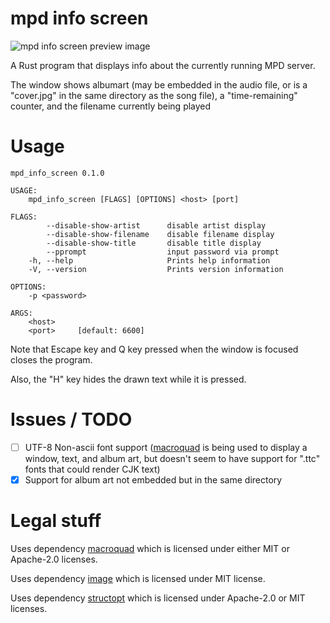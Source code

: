 # mpd info screen

![mpd info screen preview image](https://git.seodisparate.com/stephenseo/mpd_info_screen/raw/branch/images/images/mpd_info_screen_preview_image.jpg)

A Rust program that displays info about the currently running MPD server.

The window shows albumart (may be embedded in the audio file, or is a "cover.jpg" in the same directory as the song file), a "time-remaining"
counter, and the filename currently being played

# Usage

    mpd_info_screen 0.1.0
    
    USAGE:
        mpd_info_screen [FLAGS] [OPTIONS] <host> [port]
    
    FLAGS:
            --disable-show-artist      disable artist display
            --disable-show-filename    disable filename display
            --disable-show-title       disable title display
            --pprompt                  input password via prompt
        -h, --help                     Prints help information
        -V, --version                  Prints version information
    
    OPTIONS:
        -p <password>        
    
    ARGS:
        <host>    
        <port>     [default: 6600]

Note that Escape key and Q key pressed when the window is focused closes the
program.

Also, the "H" key hides the drawn text while it is pressed.

# Issues / TODO

- [ ] UTF-8 Non-ascii font support
([macroquad](https://crates.io/crates/macroquad) is being used to display a
window, text, and album art, but doesn't seem to have support for ".ttc" fonts
that could render CJK text)  
- [x] Support for album art not embedded but in the same directory

# Legal stuff

Uses dependency [macroquad](https://crates.io/crates/macroquad) which is
licensed under either MIT or Apache-2.0 licenses.

Uses dependency [image](https://crates.io/crates/image) which is licensed under
MIT license.

Uses dependency [structopt](https://crates.io/crates/structopt) which is
licensed under Apache-2.0 or MIT licenses.

